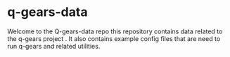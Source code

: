 q-gears-data
============
Welcome to the Q-gears-data repo this repository contains data related to the q-gears project . It also contains example config files that are need to run q-gears and related utilities. 
